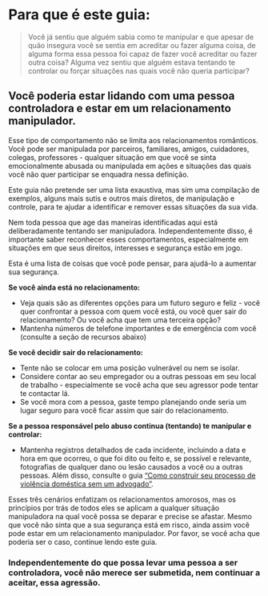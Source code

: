 # Para que é este guia:

> Você já sentiu que alguém sabia como te manipular e que apesar de quão insegura você se sentia em acreditar ou fazer alguma coisa, de alguma forma essa pessoa foi capaz de fazer você acreditar ou fazer outra coisa? Alguma vez sentiu que alguém estava tentando te controlar ou forçar situações nas quais você não queria participar?

## Você poderia estar lidando com uma pessoa controladora e estar em um relacionamento manipulador.

Esse tipo de comportamento não se limita aos relacionamentos românticos. Você pode ser manipulada por parceiros, familiares, amigos, cuidadores, colegas, professores - qualquer situação em que você se sinta emocionalmente abusada ou manipulada em ações e situações das quais você não quer participar se enquadra nessa definição.

Este guia não pretende ser uma lista exaustiva, mas sim uma compilação de exemplos, alguns mais sutis e outros mais diretos, de manipulação e controle, para te ajudar a identificar e remover essas situações da sua vida.

Nem toda pessoa que age das maneiras identificadas aqui está deliberadamente tentando ser manipuladora. Independentemente disso, é importante saber reconhecer esses comportamentos, especialmente em situações em que seus direitos, interesses e segurança estão em jogo.

Esta é uma lista de coisas que você pode pensar, para ajudá-lo a aumentar sua segurança.

**Se você ainda está no relacionamento:**

* Veja quais são as diferentes opções para um futuro seguro e feliz - você quer confrontar a pessoa com quem você está, ou você quer sair do relacionamento? Ou você acha que tem uma terceira opção? 
* Mantenha números de telefone importantes e de emergência com você \(consulte a seção de recursos abaixo\)

**Se você decidir sair do relacionamento:**

* Tente não se colocar em uma posição vulnerável ou nem se isolar. 
* Considere contar ao seu empregador ou a outras pessoas em seu local de trabalho - especialmente se você acha que seu agressor pode tentar te contactar lá. 
* Se você mora com a pessoa, gaste tempo planejando onde seria um lugar seguro para você ficar assim que sair do relacionamento.

**Se a pessoa responsável pelo abuso continua \(tentando\) te manipular e controlar:**

* Mantenha registros detalhados de cada incidente, incluindo a data e hora em que ocorreu, o que foi dito ou feito e, se possível e relevante, fotografias de qualquer dano ou lesão causados a você ou a outras pessoas. Além disso, consulte o guia [“Como construir seu processo de violência doméstica sem um advogado”](https://chayn.co/how-to-build-your-own-case/).

Esses três cenários enfatizam os relacionamentos amorosos, mas os princípios por trás de todos eles se aplicam a qualquer situação manipuladora na qual você possa se deparar e precise se afastar. Mesmo que você não sinta que a sua segurança está em risco, ainda assim você pode estar em um relacionamento manipulador. Por favor, se você acha que poderia ser o caso, continue lendo este guia.

### **Independentemente do que possa levar uma pessoa a ser controladora, você não merece ser submetida, nem continuar a aceitar, essa agressão.** 

